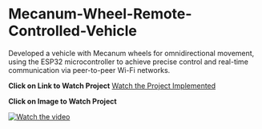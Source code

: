 # Mecanum-Wheel-Remote-Controlled-Vehicle
Developed a vehicle with Mecanum wheels for omnidirectional movement, using the ESP32 microcontroller to achieve precise control and real-time communication via peer-to-peer Wi-Fi networks.

**Click on Link to Watch Project**
[Watch the Project Implemented](https://drive.google.com/file/d/1uXZ50dKOJ0vUVCpgJ-Mjr9sRiKP5cPDo/view?usp=sharing)

**Click on Image to Watch Project**

[![Watch the video](https://5.imimg.com/data5/SELLER/Default/2022/6/UY/IU/IL/143426507/sunrobotics-cligo-2wd-and-4wd-wireless-diy-robotics-car-kit-500x500.jpg)](https://drive.google.com/file/d/1uXZ50dKOJ0vUVCpgJ-Mjr9sRiKP5cPDo/view?usp=sharing)

